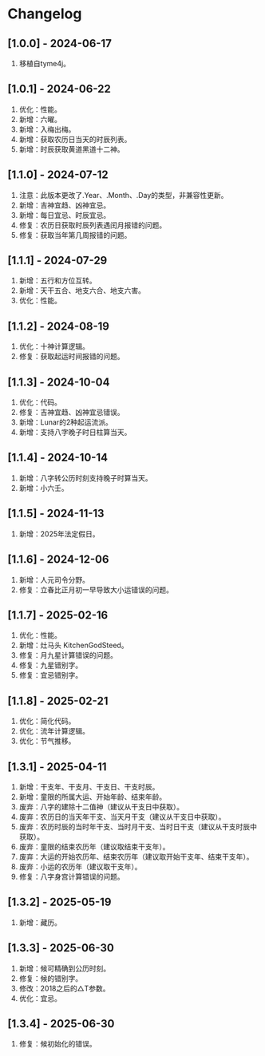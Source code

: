 # Changelog

## [1.0.0] - 2024-06-17
1. 移植自tyme4j。

## [1.0.1] - 2024-06-22
1. 优化：性能。
2. 新增：六曜。
3. 新增：入梅出梅。
4. 新增：获取农历日当天的时辰列表。
5. 新增：时辰获取黄道黑道十二神。

## [1.1.0] - 2024-07-12
1. 注意：此版本更改了.Year、.Month、.Day的类型，非兼容性更新。
2. 新增：吉神宜趋、凶神宜忌。
3. 新增：每日宜忌、时辰宜忌。
4. 修复：农历日获取时辰列表遇闰月报错的问题。
5. 修复：获取当年第几周报错的问题。

## [1.1.1] - 2024-07-29
1. 新增：五行和方位互转。
2. 新增：天干五合、地支六合、地支六害。
3. 优化：性能。

## [1.1.2] - 2024-08-19
1. 优化：十神计算逻辑。
2. 修复：获取起运时间报错的问题。

## [1.1.3] - 2024-10-04
1. 优化：代码。
2. 修复：吉神宜趋、凶神宜忌错误。
3. 新增：Lunar的2种起运流派。
4. 新增：支持八字晚子时日柱算当天。

## [1.1.4] - 2024-10-14
1. 新增：八字转公历时刻支持晚子时算当天。
2. 新增：小六壬。

## [1.1.5] - 2024-11-13
1. 新增：2025年法定假日。

## [1.1.6] - 2024-12-06
1. 新增：人元司令分野。
2. 修复：立春比正月初一早导致大小运错误的问题。

## [1.1.7] - 2025-02-16
1. 优化：性能。
2. 新增：灶马头 KitchenGodSteed。
3. 修复：月九星计算错误的问题。
4. 修复：九星错别字。
5. 修复：宜忌错别字。

## [1.1.8] - 2025-02-21
1. 优化：简化代码。
2. 优化：流年计算逻辑。
3. 优化：节气推移。

## [1.3.1] - 2025-04-11
1. 新增：干支年、干支月、干支日、干支时辰。
2. 新增：童限的所属大运、开始年龄、结束年龄。
3. 废弃：八字的建除十二值神（建议从干支日中获取）。
4. 废弃：农历日的当天年干支、当天月干支（建议从干支日中获取）。
5. 废弃：农历时辰的当时年干支、当时月干支、当时日干支（建议从干支时辰中获取）。
6. 废弃：童限的结束农历年（建议取结束干支年）。
7. 废弃：大运的开始农历年、结束农历年（建议取开始干支年、结束干支年）。
8. 废弃：小运的农历年（建议取干支年）。
9. 修复：八字身宫计算错误的问题。

## [1.3.2] - 2025-05-19
1. 新增：藏历。

## [1.3.3] - 2025-06-30
1. 新增：候可精确到公历时刻。
2. 修复：候的错别字。
3. 修改：2018之后的△T参数。
4. 优化：宜忌。

## [1.3.4] - 2025-06-30
1. 修复：候初始化的错误。
